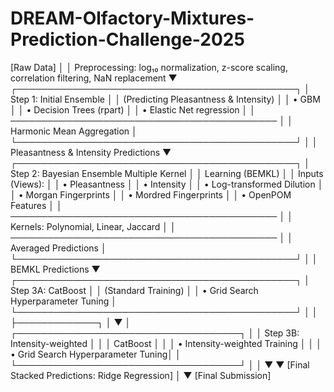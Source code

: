 # DREAM-Olfactory-Mixtures-Prediction-Challenge-2025

[Raw Data]
    │
    │ Preprocessing: log₁₀ normalization, z-score scaling, correlation filtering, NaN replacement
    ▼
┌─────────────────────────────────────────────┐
│ Step 1: Initial Ensemble                    │
│ (Predicting Pleasantness & Intensity)       │
│ • GBM                                       │
│ • Decision Trees (rpart)                    │
│ • Elastic Net regression                    │
│ ─────────────────────────────────────────── │
│ Harmonic Mean Aggregation                   │
└─────────────────────────────────────────────┘
    │
    │ Pleasantness & Intensity Predictions
    ▼
┌─────────────────────────────────────────────┐
│ Step 2: Bayesian Ensemble Multiple Kernel   │
│ Learning (BEMKL)                            │
│ Inputs (Views):                             │
│ • Pleasantness                              │
│ • Intensity                                 │
│ • Log-transformed Dilution                  │
│ • Morgan Fingerprints                       │
│ • Mordred Fingerprints                      │
│ • OpenPOM Features                          │
│ ─────────────────────────────────────────── │
│ Kernels: Polynomial, Linear, Jaccard        │
│ ─────────────────────────────────────────── │
│ Averaged Predictions                        │
└─────────────────────────────────────────────┘
    │
    │ BEMKL Predictions
    ▼
┌─────────────────────────────────────────────┐
│ Step 3A: CatBoost                           │
│ (Standard Training)                         │
│ • Grid Search Hyperparameter Tuning         │
└─────────────────────────────────────────────┘
    │
    │
    ├─────────────┐
    │             ▼
    │    ┌────────────────────────────────────┐
    │    │ Step 3B: Intensity-weighted        │
    │    │ CatBoost                           │
    │    │ • Intensity-weighted Training      │
    │    │ • Grid Search Hyperparameter Tuning│
    │    └────────────────────────────────────┘
    │             │
    ▼             ▼
[Final Stacked Predictions: Ridge Regression]
    │
    ▼
[Final Submission]
